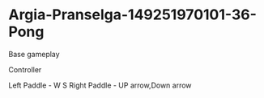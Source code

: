 # Argia-Pranselga-149251970101-36-Pong
Base gameplay

Controller

Left Paddle - W S
Right Paddle - UP arrow,Down arrow
